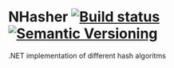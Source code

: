 NHasher
[![Build status](https://ci.appveyor.com/api/projects/status/8odpx6egv89uy2po/branch/master?svg=true)](https://ci.appveyor.com/project/CDuke/nhasher/branch/master)
[![Semantic Versioning](https://img.shields.io/badge/semver-2.0.0-3D9FE0.svg)](http://semver.org/)
==========
.NET implementation of different hash algoritms